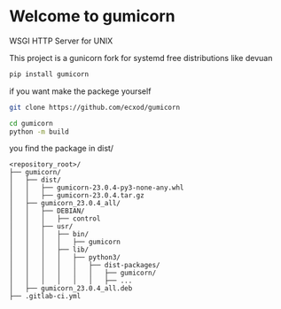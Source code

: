 # Welcome to gumicorn

WSGI HTTP Server for UNIX

This project is a gunicorn fork for systemd free distributions like devuan 

```sh
pip install gumicorn
```

if you want make the packege yourself

```sh
git clone https://github.com/ecxod/gumicorn

cd gumicorn
python -m build

```
you find the package in dist/

```
<repository_root>/
├── gumicorn/
│   ├── dist/
│   │   ├── gumicorn-23.0.4-py3-none-any.whl
│   │   ├── gumicorn-23.0.4.tar.gz
│   ├── gumicorn_23.0.4_all/
│   │   ├── DEBIAN/
│   │   │   ├── control
│   │   ├── usr/
│   │   │   ├── bin/
│   │   │   │   ├── gumicorn
│   │   │   ├── lib/
│   │   │   │   ├── python3/
│   │   │   │   │   ├── dist-packages/
│   │   │   │   │   │   ├── gumicorn/
│   │   │   │   │   │   ├── ...
│   ├── gumicorn_23.0.4_all.deb
├── .gitlab-ci.yml

```
